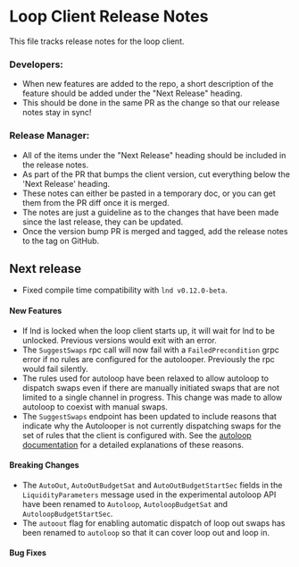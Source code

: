 # Loop Client Release Notes
This file tracks release notes for the loop client. 

### Developers: 
* When new features are added to the repo, a short description of the feature should be added under the "Next Release" heading.
* This should be done in the same PR as the change so that our release notes stay in sync!

### Release Manager: 
* All of the items under the "Next Release" heading should be included in the release notes.
* As part of the PR that bumps the client version, cut everything below the 'Next Release' heading. 
* These notes can either be pasted in a temporary doc, or you can get them from the PR diff once it is merged. 
* The notes are just a guideline as to the changes that have been made since the last release, they can be updated.
* Once the version bump PR is merged and tagged, add the release notes to the tag on GitHub.

## Next release
- Fixed compile time compatibility with `lnd v0.12.0-beta`.

#### New Features
* If lnd is locked when the loop client starts up, it will wait for lnd to be 
  unlocked. Previous versions would exit with an error. 
* The `SuggestSwaps` rpc call will now fail with a `FailedPrecondition` grpc
  error if no rules are configured for the autolooper. Previously the rpc would
  fail silently. 
* The rules used for autoloop have been relaxed to allow autoloop to dispatch
  swaps even if there are manually initiated swaps that are not limited to a
  single channel in progress. This change was made to allow autoloop to coexist
  with manual swaps. 
* The `SuggestSwaps` endpoint has been updated to include reasons that indicate
  why the Autolooper is not currently dispatching swaps for the set of rules
  that the client is configured with. See the [autoloop documentation](docs/autoloop.md) for a
  detailed explanations of these reasons.

#### Breaking Changes
* The `AutoOut`, `AutoOutBudgetSat` and `AutoOutBudgetStartSec` fields in the
  `LiquidityParameters` message used in the experimental autoloop API have 
  been renamed to `Autoloop`, `AutoloopBudgetSat` and `AutoloopBudgetStartSec`. 
* The `autoout` flag for enabling automatic dispatch of loop out swaps has been
  renamed to `autoloop` so that it can cover loop out and loop in.

#### Bug Fixes
